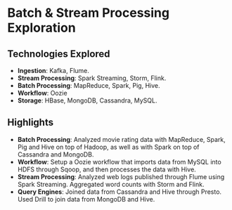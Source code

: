 # Batch & Stream Processing Exploration
## Technologies Explored
- **Ingestion**: Kafka, Flume.
- **Stream Processing**: Spark Streaming, Storm, Flink.
- **Batch Processing**: MapReduce, Spark, Pig, Hive.
- **Workflow**: Oozie
- **Storage**: HBase, MongoDB, Cassandra, MySQL.
## Highlights
- **Batch Processing**: Analyzed movie rating data with MapReduce, Spark, Pig and Hive on top of Hadoop, as well as with Spark on top of Cassandra and MongoDB.
- **Workflow**: Setup a Oozie workflow that imports data from MySQL into HDFS through Sqoop, and then processes the data with Hive.
- **Stream Processing**: Analyzed web logs published through Flume using Spark Streaming. Aggregated word counts with Storm and Flink.
- **Query Engines**: Joined data from Cassandra and Hive through Presto. Used Drill to join data from MongoDB and Hive.

